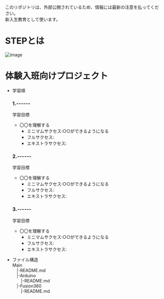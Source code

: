 このリポジトリは、外部公開されているため、情報には最新の注意を払ってください。  
新入生教育として使います。
# STEPとは

![image](https://user-images.githubusercontent.com/68739954/115715618-478f9e00-a3b3-11eb-8ae3-b702702adc88.png)
# 体験入班向けプロジェクト
- 学習順  
  ### 1.------   
  学習目標
  - 〇〇を理解する  
    - ミニマムサクセス:○○ができるようになる  
    - フルサクセス:  
    - エキストラサクセス:  
  
  ### 2.------  
  学習目標
  - 〇〇を理解する  
    - ミニマムサクセス:○○ができるようになる  
    - フルサクセス:  
    - エキストラサクセス:  
  
  ### 3.------  
  学習目標
  - 〇〇を理解する  
    - ミニマムサクセス:○○ができるようになる  
    - フルサクセス:  
    - エキストラサクセス:  

- ファイル構造  
Main  
  &emsp;|-README.md  
  &emsp;|-Arduino  
  &emsp;&emsp;|-README.md  
  &emsp;|-Fusion360  
  &emsp;&emsp;|-README.md  
